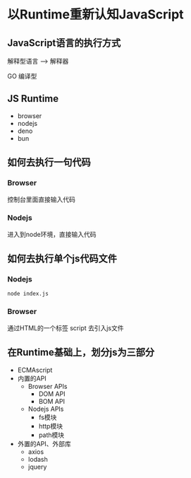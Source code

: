 # 以Runtime重新认知JavaScript

## JavaScript语言的执行方式

解释型语言 --> 解释器

GO 编译型

## JS Runtime

- browser
- nodejs
- deno
- bun

## 如何去执行一句代码

### Browser

控制台里面直接输入代码

### Nodejs

进入到node环境，直接输入代码

## 如何去执行单个js代码文件

### Nodejs

``` shell
node index.js
```

### Browser
通过HTML的一个标签 script 去引入js文件

## 在Runtime基础上，划分js为三部分
- ECMAscript
- 内置的API
	- Browser APIs
		- DOM API
		- BOM API
	- Nodejs APIs
		- fs模块
		- http模块
		- path模块
- 外置的API、外部库
	- axios
	- lodash
	- jquery
